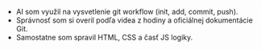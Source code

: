 - AI som využil na vysvetlenie git workflow (init, add, commit, push).
- Správnosť som si overil podľa videa z hodiny a oficiálnej dokumentácie Git.
- Samostatne som spravil HTML, CSS a časť JS logiky.
